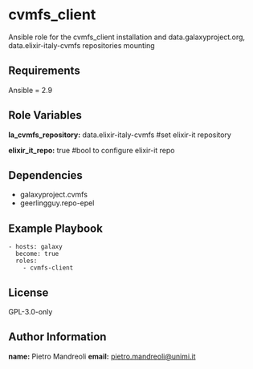 cvmfs_client
============
Ansible role for the cvmfs_client installation and data.galaxyproject.org, data.elixir-italy-cvmfs repositories mounting 

Requirements
------------
Ansible = 2.9 

Role Variables
--------------

**la_cvmfs_repository:** data.elixir-italy-cvmfs #set elixir-it repository

**elixir_it_repo:** true #bool to configure elixir-it repo

Dependencies
------------
 
- galaxyproject.cvmfs
- geerlingguy.repo-epel

Example Playbook
----------------
```
- hosts: galaxy
  become: true
  roles:
    - cvmfs-client
``` 

License
-------
GPL-3.0-only

Author Information
------------------

**name:** Pietro Mandreoli 
**email:** pietro.mandreoli@unimi.it
